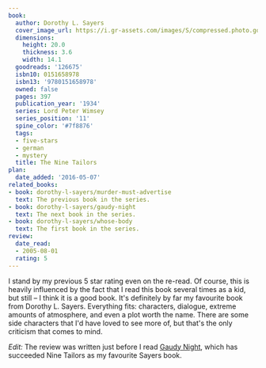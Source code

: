 ```yaml
---
book:
  author: Dorothy L. Sayers
  cover_image_url: https://i.gr-assets.com/images/S/compressed.photo.goodreads.com/books/1353285546l/126675.jpg
  dimensions:
    height: 20.0
    thickness: 3.6
    width: 14.1
  goodreads: '126675'
  isbn10: 0151658978
  isbn13: '9780151658978'
  owned: false
  pages: 397
  publication_year: '1934'
  series: Lord Peter Wimsey
  series_position: '11'
  spine_color: '#7f8876'
  tags:
  - five-stars
  - german
  - mystery
  title: The Nine Tailors
plan:
  date_added: '2016-05-07'
related_books:
- book: dorothy-l-sayers/murder-must-advertise
  text: The previous book in the series.
- book: dorothy-l-sayers/gaudy-night
  text: The next book in the series.
- book: dorothy-l-sayers/whose-body
  text: The first book in the series.
review:
  date_read:
  - 2005-08-01
  rating: 5
---
```


I stand by my previous 5 star rating even on the re-read. Of course, this is heavily influenced by the fact that I read
this book several times as a kid, but still – I think it is a good book. It's definitely by far my favourite book from
Dorothy L. Sayers. Everything fits: characters, dialogue, extreme amounts of atmosphere, and even a plot worth the name.
There are some side characters that I'd have loved to see more of, but that's the only criticism that comes to mind.

*Edit:* The review was written just before I read [Gaudy Night](/dorothy-l-sayers/gaudy-night), which has succeeded Nine
Tailors as my favourite Sayers book.
